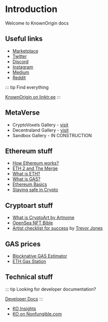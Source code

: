 # Introduction

Welcome to KnownOrigin docs

## Useful links

* [Marketplace](https://knownorigin.io/)
* [Twitter](https://twitter.com/knownorigin_io)
* [Discord](https://discord.gg/2whPWbq)
* [Instagram](https://www.instagram.com/knownorigin.io/)
* [Medium](https://medium.com/knownorigin)
* [Reddit](https://www.reddit.com/r/knownorigin/)

::: tip Find everything 

[KnownOrigin on linktr.ee](https://linktr.ee/KnownOrigin.io)
:::

## MetaVerse

* CryptoVoxels Gallery - [visit](https://www.cryptovoxels.com/play?coords=NW@212W,2U,178S)
* Decentraland Gallery - [visit](https://play.decentraland.org/?position=58%2C94)
* Sandbox Gallery - IN CONSTRUCTION

## Ethereum stuff

* [How Ethereum works?](https://ethereum.org/en/learn/)
* [ETH 2 and The Merge](what-is-eth2.0)
* [What is ETH?](https://ethereum.org/en/eth/)
* [What is GAS?](https://ethereum.org/en/developers/docs/gas/)
* [Ethereum Basics](https://docs.ethhub.io/ethereum-basics/what-is-ethereum/)
* [Staying safe in Crypto](https://support.mycrypto.com/staying-safe)

## Cryptoart stuff

* [What is CryptoArt by Artnome](https://www.artnome.com/news/2018/1/14/what-is-cryptoart?s=03)
* [OpenSea NFT Bible](https://opensea.io/blog/guides/non-fungible-tokens/)
* [Artist checklist for success](https://www.trevorjonesart.com/blog/artist-checklist-for-success) by [Trevor Jones](https://knownorigin.io/trevor-jones)

## GAS prices
* [Blocknative GAS Estimator](https://www.blocknative.com/gas-estimator)
* [ETH Gas Station](https://ethgasstation.info/)

## Technical stuff

::: tip
Looking for developer documentation?

[Developer Docs](/developers)
:::

* [KO Insights](https://insights.knownorigin.io/)
* [KO on Nonfungible.com](https://nonfungible.com/market/history/knownorigin)
